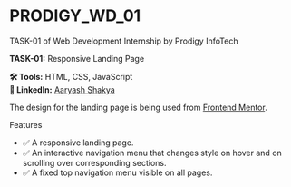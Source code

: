 # PRODIGY_WD_01
TASK-01 of Web Development Internship by Prodigy InfoTech

**TASK-01:** Responsive Landing Page

**🛠️ Tools:** HTML, CSS, JavaScript</br>
**🔗 LinkedIn:** [Aaryash Shakya](https://www.linkedin.com/posts/aaryash-shakya-367b0026a_webdevelopment-internship-frontenddevelopment-activity-7116392615171756032-MQzp?utm_source=share&utm_medium=member_desktop)

The design for the landing page is being used from [Frontend Mentor](https://www.frontendmentor.io/challenges/bookmark-landing-page-5d0b588a9edda32581d29158).

Features
- ✅ A responsive landing page.
- ✅ An interactive navigation menu that changes style on hover and on scrolling over corresponding sections.
- ✅ A fixed top navigation menu visible on all pages.
